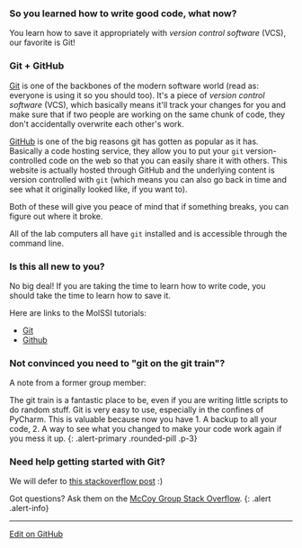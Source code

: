 ### So you learned how to write good code, what now?

You learn how to save it appropriately with _version control software_ (VCS), our favorite is Git! 

### Git + GitHub

[Git](https://git-scm.com/) is one of the backbones of the modern software world (read as: everyone is using it so you should too).
It's a piece of _version control software_ (VCS), which basically means it'll track your changes for you and make sure that if two people are working on the same chunk of code, they don't accidentally overwrite each other's work.

[GitHub](https://github.com) is one of the big reasons git has gotten as popular as it has.
Basically a code hosting service, they allow you to put your `git` version-controlled code on the web so that you can easily share it with others.
This website is actually hosted through GitHub and the underlying content is version controlled with `git` (which means you can also go back in time and see what it originally looked like, if you want to).

Both of these will give you peace of mind that if something breaks, you can figure out where it broke.

All of the lab computers all have `git` installed and is accessible through the command line. 

### Is this all new to you?
No big deal! If you are taking the time to learn how to write code, you should take the time to learn how to save it.

Here are links to the MolSSI tutorials:
* [Git](https://education.molssi.org/python-package-best-practices/02-git/index.html) 
* [Github](https://education.molssi.org/python-package-best-practices/03-github/index.html)

### Not convinced you need to "git on the git train"? 
A note from a former group member: 

The git train is a fantastic place to be, even if you are writing little scripts to do random stuff. Git is very easy to use, especially in the confines of PyCharm.
This is valuable because now you have 1. A backup to all your code, 2. A way to see what you changed to make your code work again if you mess it up. 
{: .alert-primary .rounded-pill .p-3}

### Need help getting started with Git?
We will defer to [this stackoverflow post](https://stackoverflow.com/c/mccoygroup/questions/24?rq=1) :) 


Got questions? Ask them on the [McCoy Group Stack Overflow](https://stackoverflow.com/c/mccoygroup/questions/ask).
{: .alert .alert-info}

---
[Edit on GitHub](https://github.com/McCoyGroup/References/edit/gh-pages/References/McCoy%20Group%20Code%20Academy/Git&Github/index.md)
